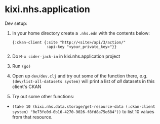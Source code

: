 kixi.nhs.application
====================

Dev setup:

1. In your home directory create a `.nhs.edn` with the contents below:
   ```edn
   {:ckan-client {:site "http://<site>/api/3/action/"
                  :api-key "<your_private_key>"}}
    ```

2. Do `M-x cider-jack-in` in kixi.nhs.application project
3. Run `(go)`
4. Open up `dev/dev.clj` and try out some of the function there, e.g.
   `(dev/list-all-datasets system)` will print a list of *all*
   datasets in this client's CKAN

5. Try out some other functions:

  - `(take 10 (kixi.nhs.data.storage/get-resource-data (:ckan-client
    system) "0e73fe0d-0b16-4270-9026-f8fd8a75e684"))` to list 10
    values from that resource.
